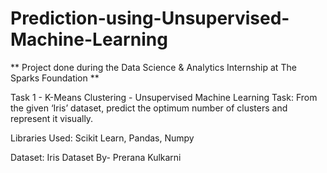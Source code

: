 # Prediction-using-Unsupervised-Machine-Learning
** Project done during the Data Science & Analytics Internship at The Sparks Foundation **

Task 1 - K-Means Clustering - Unsupervised Machine Learning
Task: From the given ‘Iris’ dataset, predict the optimum number of clusters and represent it visually.

Libraries Used: Scikit Learn, Pandas, Numpy

Dataset: Iris Dataset
By- Prerana Kulkarni
